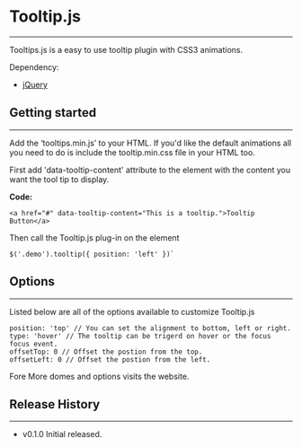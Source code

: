# Tooltip.js
---

Tooltips.js is a easy to use tooltip plugin with CSS3 animations.

Dependency:
  - [jQuery](http://qjuery.com)

## Getting started
---

Add the ‘tooltips.min.js’ to your HTML. If you'd like the default animations all you need to do is include the tooltip.min.css file in your HTML too.

First add 'data-tooltip-content' attribute to the element with the content you want the tool tip to display.

**Code:**

```
<a href="#" data-tooltip-content="This is a tooltip.">Tooltip Button</a>
```

Then call the Tooltip.js plug-in on the element

```
$('.demo').tooltip({ position: 'left' })`
````

## Options
---

Listed below are all of the options available to customize Tooltip.js

```
position: 'top' // You can set the alignment to bottom, left or right.
type: 'hover' // The tooltip can be trigerd on hover or the focus focus event.
offsetTop: 0 // Offset the postion from the top.
offsetLeft: 0 // Offset the postion from the left.
```

Fore More domes and options visits the website.

## Release History
---

* v0.1.0 Initial released.